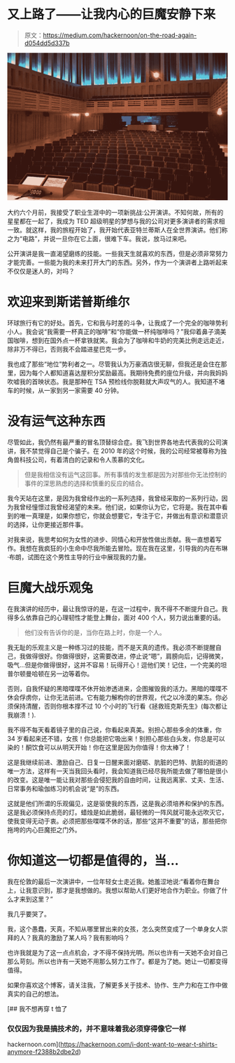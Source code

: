 # 又上路了——让我内心的巨魔安静下来

> 原文：<https://medium.com/hackernoon/on-the-road-again-d054dd5d337b>

![](img/5bf7e9d9e2adc9984f2d4a54815e3327.png)

大约六个月前，我接受了职业生涯中的一项新挑战:公开演讲。不知何故，所有的星星都在一起了，我成为 TED 超级明星的梦想与我的公司对更多演讲者的需求相一致。就这样，我的旅程开始了，我开始代表亚特兰蒂斯人在全世界演讲。他们称之为“电路”，并说一旦你在它上面，很难下车。我说，放马过来吧。

公开演讲是我一直渴望磨练的技能。一些我天生就喜欢的东西，但是必须非常努力才能完善。一些能为我的未来打开大门的东西。另外，作为一个演讲者上路听起来不仅仅是迷人的，对吗？

# 欢迎来到斯诺普斯维尔

环球旅行有它的好处。首先，它和我与时差的斗争，让我成了一个完全的咖啡势利小人。我会说“我需要一杯真正的咖啡”和“你能做一杯纯咖啡吗？”我仰着鼻子滴美国咖啡，想到在国外点一杯拿铁就笑。我会为了咖啡和牛奶的完美比例走远走近，除非万不得已，否则我不会踏进星巴克一步。

我也成了那些“地位”势利者之一。尽管我认为万豪酒店很无聊，但我还是会住在那里，因为每个人都知道喜达屋积分奖励最高。我期待免费的座位升级，并向我妈妈吹嘘我的首映状态。我是那种在 TSA 预检线你脱鞋就大声叹气的人。我知道不堵车的时候，从一家到另一家需要 40 分钟。

# 没有运气这种东西

尽管如此，我仍然有最严重的冒名顶替综合症。我飞到世界各地去代表我的公司演讲，我不禁觉得自己是个骗子。在 2010 年的这个时候，我的公司经常被尊称为独角兽科技公司，有着清白的记录和令人羡慕的文化。

> 但是我相信没有运气这回事。所有事情的发生都是因为对那些你无法控制的事件的深思熟虑的选择和慎重的反应的结合。

我今天站在这里，是因为我曾经作出的一系列选择，我曾经采取的一系列行动，因为我曾经憧憬过我曾经渴望的未来。他们说，如果你认为它，它将是。我在其中看到的唯一真理是，如果你想它，你就会想要它，专注于它，并做出有意识和潜意识的选择，让你更接近那件事。

对我来说，我思考如何为女性的进步、同情心和开放性做出贡献。我一直想着写作。我想在我疯狂的小生命中尽我所能去冒险。现在我在这里，引导我的内在布琳·布朗，试图在这个男性主导的行业中展现我的力量。

# 巨魔大战乐观兔

在我演讲的经历中，最让我惊讶的是，在这一过程中，我不得不不断提升自己。我得多么依靠自己的心理韧性才能登上舞台，面对 400 个人，努力说出重要的话。

> 他们没有告诉你的是，当你在路上时，你是一个人。

我无耻的乐观主义是一种练习过的技能，而不是天真的遗传。我必须不断提醒自己，我做得很好。你做得很好，这需要改进，停止说“嗯”，肩膀向后，记得微笑，吸气…但是你做得很好，这并不容易！玩得开心！逗他们笑！记住，一个完美的坦普尔顿曼哈顿在另一边等着你。

否则，自我怀疑的黑暗喋喋不休开始渗透进来，企图摧毁我的活力。黑暗的喋喋不休会俘虏你，让你无法前进。它有能力解构你的世界观，代之以冷漠的果冻。你必须保持清醒，否则你根本撑不过 10 个小时的飞行看《拯救班克斯先生》(每次都让我崩溃！).

我不得不每天看着镜子里的自己说，你看起来真美。别担心那些多余的体重，你 34 岁看起来还不错，女孩！你总能把它吸出来！别担心那些白头发，你总是可以染的！酮饮食可以从明天开始！你在这里是因为你值得！你太棒了！

这是我继续前进、激励自己、日复一日醒来面对磨砺、肮脏的巴特、肮脏的街道的唯一方法，这样有一天当我回头看时，我会知道我已经尽我所能去做了哪怕是很小的改变。这是唯一能让我对那些会侵犯我的自由时间，让我远离家、丈夫、生活、日常事务和瑜伽练习的机会说“是”的东西。

这就是他们所谓的乐观偏见，这是驱使我的东西，这是我必须培养和保护的东西。这是我必须保持点亮的灯。蜡烛是如此脆弱，最轻微的一阵风就可能永远吹灭它，使我变得无动于衷。必须把那些喋喋不休的话，那些“这并不重要”的话，那些把你拖垮的内心巨魔拒之门外。

# 你知道这一切都是值得的，当…

我在伦敦的最后一次演讲中，一位年轻女士走近我。她羞涩地说:“看着你在舞台上，让我意识到，那才是我想做的。我想以帮助人们更好地合作为职业。你做了什么才来到这里？”

我几乎要哭了。

我，这个愚蠢，天真，不知从哪里冒出来的女孩，怎么突然变成了一个单身女人崇拜的人？我真的激励了某人吗？我有影响吗？

也许我就是为了这一点点机会，才不得不保持光明。所以也许有一天她不会对自己那么苛刻。所以也许有一天她不用那么努力工作了。都是为了她。她让一切都变得值得。

如果你喜欢这个博客，请关注我，了解更多关于技术、协作、生产力和在工作中做真实的自己的想法。

[](https://hackernoon.com/i-dont-want-to-wear-t-shirts-anymore-f2388b2dbe2d) [## 我不想再穿 t 恤了

### 仅仅因为我是搞技术的，并不意味着我必须穿得像它一样

hackernoon.com](https://hackernoon.com/i-dont-want-to-wear-t-shirts-anymore-f2388b2dbe2d)